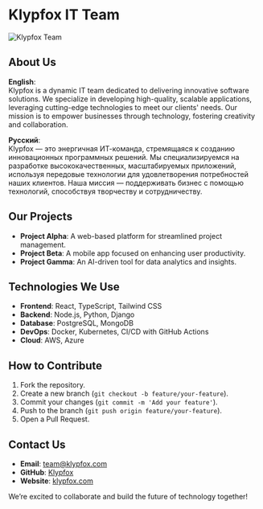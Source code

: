 # Klypfox IT Team

![Klypfox Team](https://i.postimg.cc/MHRrwX7T/image-4.jpg)

## About Us

**English**:  
Klypfox is a dynamic IT team dedicated to delivering innovative software solutions. We specialize in developing high-quality, scalable applications, leveraging cutting-edge technologies to meet our clients' needs. Our mission is to empower businesses through technology, fostering creativity and collaboration.

**Русский**:  
Klypfox — это энергичная ИТ-команда, стремящаяся к созданию инновационных программных решений. Мы специализируемся на разработке высококачественных, масштабируемых приложений, используя передовые технологии для удовлетворения потребностей наших клиентов. Наша миссия — поддерживать бизнес с помощью технологий, способствуя творчеству и сотрудничеству.

## Our Projects
- **Project Alpha**: A web-based platform for streamlined project management.
- **Project Beta**: A mobile app focused on enhancing user productivity.
- **Project Gamma**: An AI-driven tool for data analytics and insights.

## Technologies We Use
- **Frontend**: React, TypeScript, Tailwind CSS
- **Backend**: Node.js, Python, Django
- **Database**: PostgreSQL, MongoDB
- **DevOps**: Docker, Kubernetes, CI/CD with GitHub Actions
- **Cloud**: AWS, Azure

## How to Contribute
1. Fork the repository.
2. Create a new branch (`git checkout -b feature/your-feature`).
3. Commit your changes (`git commit -m 'Add your feature'`).
4. Push to the branch (`git push origin feature/your-feature`).
5. Open a Pull Request.

## Contact Us
- **Email**: team@klypfox.com
- **GitHub**: [Klypfox](https://github.com/klypfox)
- **Website**: [klypfox.com](https://klypfox.com)

We’re excited to collaborate and build the future of technology together!
